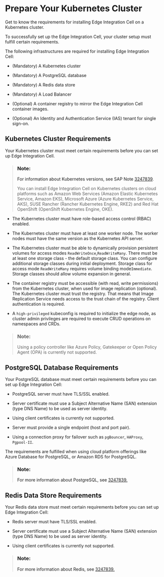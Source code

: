 <!-- loio46720c5f00494102b4d1b036045dc20a -->

# Prepare Your Kubernetes Cluster

Get to know the requirements for installing Edge Integration Cell on a Kubernetes cluster.

To successfully set up the Edge Integration Cell, your cluster setup must fulfill certain requirements.

The following infrastructures are required for installing Edge Integration Cell:

-   \(Mandatory\) A Kubernetes cluster

-   \(Mandatory\) A PostgreSQL database

-   \(Mandatory\) A Redis data store

-   \(Mandatory\) A Load Balancer

-   \(Optional\) A container registry to mirror the Edge Integration Cell container images.

-   \(Optional\) An Identity and Authentication Service \(IAS\) tenant for single sign-on.




<a name="loio46720c5f00494102b4d1b036045dc20a__section_k5d_t51_mvb"/>

## Kubernetes Cluster Requirements

Your Kubernetes cluster must meet certain requirements before you can set up Edge Integration Cell.

> ### Note:  
> For information about Kubernetes versions, see SAP Note [3247839](https://me.sap.com/notes/3247839).
> 
> You can install Edge Integration Cell on Kubernetes clusters on cloud platforms such as Amazon Web Services \(Amazon Elastic Kubernetes Service, Amazon EKS\), Microsoft Azure \(Azure Kubernetes Service, AKS\), SUSE Rancher \(Rancher Kubernetes Engine, RKE2\) and Red Hat OpenShift \(OpenShift Kubernetes Engine, OKE\).

-   The Kubernetes cluster must have role-based access control \(RBAC\) enabled.

-   The Kubernetes cluster must have at least one worker node. The worker nodes must have the same version as the Kubernetes API server.

-   The Kubernetes cluster must be able to dynamically provision persistent volumes for access modes `ReadWriteOnce`,`ReadWriteMany`. There must be at least one storage class - the default storage class. You can configure additional storage classes during initial deployment. Storage class for access mode `ReadWriteMany` requires volume binding mode`Immediate`. Storage classes should allow volume expansion in general.

-   The container registry must be accessible \(with read, write permissions\) from the Kubernetes cluster, when used for image replication \(optional\). The Kubernetes cluster must trust the registry. That means that Image Replication Service needs access to the trust chain of the registry. Client authentication is required.

-   A `high-privileged` kubeconfig is required to initialize the edge node, as cluster admin privileges are required to execute CRUD operations on namespaces and CRDs.


> ### Note:  
> Using a policy controller like Azure Policy, Gatekeeper or Open Policy Agent \(OPA\) is currently not supported.



<a name="loio46720c5f00494102b4d1b036045dc20a__section_gm2_l11_yyb"/>

## PostgreSQL Database Requirements

Your PostgreSQL database must meet certain requirements before you can set up Edge Integration Cell:

-   PostgreSQL server must have TLS/SSL enabled.

-   Server certificate must use a Subject Alternative Name \(SAN\) extension \(type DNS Name\) to be used as server identity.

-   Using client certificates is currently not supported.

-   Server must provide a single endpoint \(host and port pair\).

-   Using a connection proxy for failover such as `pgBouncer`, `HAProxy`, `Pgpool-II`.


The requirements are fulfilled when using cloud platform offerings like Azure Database for PostgreSQL, or Amazon RDS for PostgreSQL.

> ### Note:  
> For more information about PostgreSQL, see [3247839.](https://me.sap.com/notes/3247839.)



<a name="loio46720c5f00494102b4d1b036045dc20a__section_rgm_1n1_yyb"/>

## Redis Data Store Requirements

Your Redis data store must meet certain requirements before you can set up Edge Integration Cell:

-   Redis server must have TLS/SSL enabled.

-   Server certificate must use a Subject Alternative Name \(SAN\) extension \(type DNS Name\) to be used as server identity.

-   Using client certificates is currently not supported.

> ### Note:  
> For more information about Redis, see [3247839.](https://me.sap.com/notes/3247839.)

